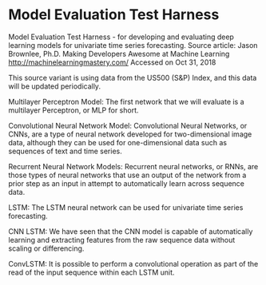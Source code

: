 # Model Evaluation Test Harness 
Model Evaluation Test Harness - for developing and evaluating deep learning models for univariate time series forecasting.
Source article: Jason Brownlee, Ph.D.
Making Developers Awesome at Machine Learning
http://machinelearningmastery.com/
Accessed on Oct 31, 2018

This source variant is using data from the US500 (S&P) Index, and this data will be updated periodically.

Multilayer Perceptron Model:
The first network that we will evaluate is a multilayer Perceptron, or MLP for short.

Convolutional Neural Network Model:
Convolutional Neural Networks, or CNNs, are a type of neural network developed for two-dimensional image data, although they can be used for one-dimensional data such as sequences of text and time series.

Recurrent Neural Network Models:
Recurrent neural networks, or RNNs, are those types of neural networks that use an output of the network from a prior step as an input in attempt to automatically learn across sequence data.

LSTM:
The LSTM neural network can be used for univariate time series forecasting.

CNN LSTM:
We have seen that the CNN model is capable of automatically learning and extracting features from the raw sequence data without scaling or differencing.

ConvLSTM:
It is possible to perform a convolutional operation as part of the read of the input sequence within each LSTM unit.
